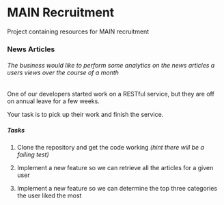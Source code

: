 # MAIN Recruitment
Project containing resources for MAIN recruitment

### News Articles

###### The business would like to perform some analytics on the news articles a users views over the course of a month

One of our developers started work on a RESTful service, but they are off on annual leave for a few weeks. 

Your task is to pick up their work and finish the service.

##### Tasks

1. Clone the repository and get the code working _(hint there will be a failing test)_

2. Implement a new feature so we can retrieve all the articles for a given user

3. Implement a new feature so we can determine the top three categories the user liked the most
